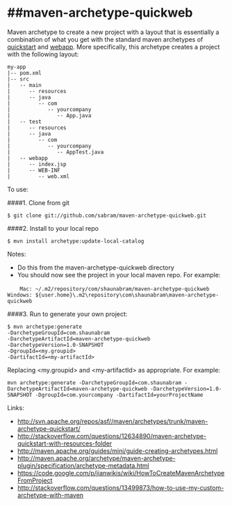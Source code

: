 ##maven-archetype-quickweb
========================
Maven archetype to create a new project with a layout that is essentially a combination of what you
get with the standard maven archetypes of [quickstart](http://maven.apache.org/archetype/maven-archetype-bundles/maven-archetype-quickstart/) and [webapp](http://maven.apache.org/archetype/maven-archetype-bundles/maven-archetype-webapp/).
More specifically, this archetype creates a project with the following layout:

```
my-app
|-- pom.xml
|-- src
|   -- main
|      -- resources
|      -- java
|         -- com
|            -- yourcompany
|               -- App.java
|   -- test
|      -- resources
|      -- java
|         -- com
|            -- yourcompany
|               -- AppTest.java
|   -- webapp
|      -- index.jsp
|      -- WEB-INF
|         -- web.xml
```

To use:

####1. Clone from git

`$ git clone git://github.com/sabram/maven-archetype-quickweb.git`

####2. Install to your local repo

`$ mvn install archetype:update-local-catalog`

Notes:

* Do this from the maven-archetype-quickweb directory
* You should now see the project in your local maven repo. For example:

`    Mac: ~/.m2/repository/com/shaunabram/maven-archetype-quickweb`
`    Windows: ${user.home}\.m2\repository\com\shaunabram\maven-archetype-quickweb`

####3. Run to generate your own project:

```
$ mvn archetype:generate
-DarchetypeGroupId=com.shaunabram
-DarchetypeArtifactId=maven-archetype-quickweb
-DarchetypeVersion=1.0-SNAPSHOT
-DgroupId=<my.groupid>
-DartifactId=<my-artifactId>
```
Replacing &lt;my.groupid&gt;  and &lt;my-artifactId&gt; as appropriate.
For example:

```mvn archetype:generate -DarchetypeGroupId=com.shaunabram -DarchetypeArtifactId=maven-archetype-quickweb -DarchetypeVersion=1.0-SNAPSHOT -DgroupId=com.yourcompany -DartifactId=yourProjectName```

Links:
* http://svn.apache.org/repos/asf//maven/archetypes/trunk/maven-archetype-quickstart/
* http://stackoverflow.com/questions/12634890/maven-archetype-quickstart-with-resources-folder
* http://maven.apache.org/guides/mini/guide-creating-archetypes.html
* http://maven.apache.org/archetype/maven-archetype-plugin/specification/archetype-metadata.html
* https://code.google.com/p/jianwikis/wiki/HowToCreateMavenArchetypeFromProject
* http://stackoverflow.com/questions/13499873/how-to-use-my-custom-archetype-with-maven
